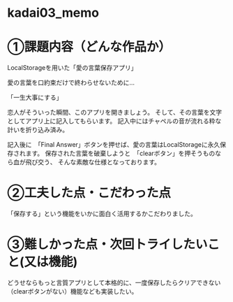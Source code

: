 # kadai03_memo

# ①課題内容（どんな作品か）
LocalStorageを用いた「愛の言葉保存アプリ」

愛の言葉を口約束だけで終わらせないために...

「一生大事にする」　

恋人がそういった瞬間、このアプリを開きましょう。
そして、その言葉を文字としてアプリ上に記入してもらいます。
記入中にはチャペルの音が流れる粋な計いを折り込み済み。

記入後に　「Final Answer」ボタンを押せば、愛の言葉はLocalStorageに永久保存されます。
保存された言葉を破棄しようと　「clearボタン」を押そうものなら血が飛び交う、
そんな素敵な仕様となっております。


# ②工夫した点・こだわった点
「保存する」という機能をいかに面白く活用するかこだわりました。


# ③難しかった点・次回トライしたいこと(又は機能)
どうせならもっと言質アプリとして本格的に、一度保存したらクリアできない（clearボタンがない）機能なども実装したい。
